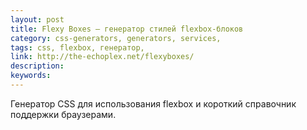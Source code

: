 ```yaml
---
layout: post
title: Flexy Boxes — генератор стилей flexbox-блоков
category: css-generators, generators, services, 
tags: css, flexbox, генератор, 
link: http://the-echoplex.net/flexyboxes/
description: 
keywords: 
---
```


<p>Генератор CSS для использования flexbox и короткий справочник поддержки браузерами.</p>
